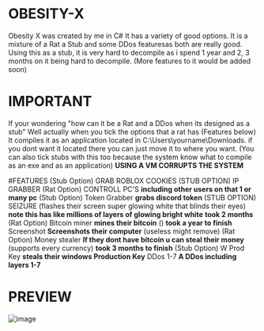 # OBESITY-X
Obesity X was created by me in C# It has a variety of good options. It is a mixture of a Rat a Stub and some DDos featuresas both are really good. Using this as a stub, it is very hard to decompile as i spend 1 year and 2, 3 months on it being hard to decompile. (More features to it would be added soon)

# IMPORTANT
If your wondering "how can it be a Rat and a DDos when its designed as a stub" Well actually when you tick the options that a rat has (Features below) It compiles it as an application located in C:\Users\yourname\Downloads. if you dont want it located there you can just move it to where you want. (You can also tick stubs with this too because the system know what to compile as an exe and as an application) **USING A VM CORRUPTS THE SYSTEM**

#FEATURES
(Stub Option) GRAB ROBLOX COOKIES
(STUB OPTION) IP GRABBER
(Rat Option) CONTROLL PC'S **including other users on that 1 or many pc**
(Stub Option) Token Grabber **grabs discord token**
(STUB OPTION) SEIZURE (flashes their screen super glowing white that blinds their eyes) **note this has like millions of layers of glowing bright white** **took 2 months**
(Rat Option) Bitcoin miner **mines their bitcoin** () **took a year to finish**
Screenshot **Screenshots their computer** (useless might remove)
(Rat Option) Money stealer **If they dont have bitcoin u can steal their money** (supports every currency) **took 3 months to finish**
(Stub Option) W Prod Key **steals their windows Production Key**
DDos 1-7 **A DDos including layers 1-7**

# PREVIEW

![image](https://user-images.githubusercontent.com/93004403/158067512-08143701-db16-4052-908b-130b53cc451c.png)
